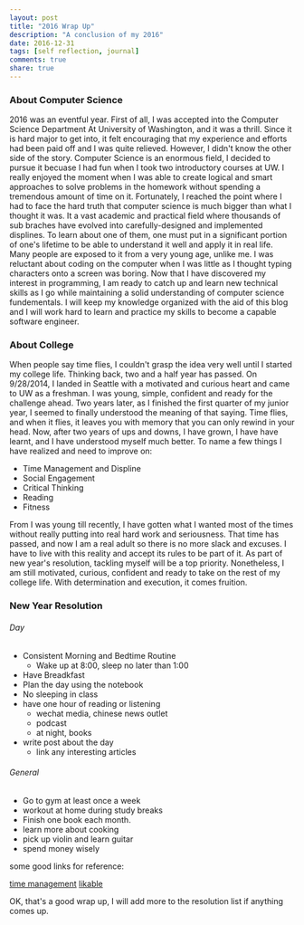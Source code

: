 ```yaml
---
layout: post
title: "2016 Wrap Up"
description: "A conclusion of my 2016"
date: 2016-12-31
tags: [self reflection, journal]
comments: true
share: true
---
```


### About Computer Science

2016 was an eventful year. First of all, I was accepted into the Computer Science Department
At University of Washington, and it was a thrill. Since it is hard major to get into, it felt 
encouraging that my experience and efforts had been paid off and I was quite relieved. 
However, I didn't know the other side of the story. Computer Science is an enormous field,
I decided to pursue it becuase I had fun when I took two introductory courses at UW. I really 
enjoyed the moment when I was able to create logical and smart approaches to solve 
problems in the homework without spending a tremendous amount of time on it. Fortunately, I 
reached the point where I had to face the hard truth that computer science is much bigger 
than what I thought it was. It a vast academic and practical field where thousands of sub braches 
have evolved into carefully-designed and implemented displines. To learn about one of them, one must 
put in a significant portion of one's lifetime to be able to understand it well and apply it in
real life. Many people are exposed to it from a very young age, unlike me. I was reluctant
about coding on the computer when I was little as I thought typing characters onto a screen
was boring. Now that I have discovered my interest in programming, I am ready to catch up 
and learn new technical skills as I go while maintaining a solid understanding of computer science fundementals. 
I will keep my knowledge organized with the aid of this blog and I will work hard to learn and 
practice my skills to become a capable software engineer. 

### About College

When people say time flies, I couldn't grasp the idea very well until I started my college life.
Thinking back, two and a half year has passed. On 9/28/2014, I landed in Seattle with a motivated and 
curious heart and came to UW as a freshman. I was young, simple, confident and ready for the challenge
ahead. Two years later, as I finished the first quarter of my junior year, I seemed to finally 
understood the meaning of that saying. Time flies, and when it flies, it leaves you with memory
that you can only rewind in your head. Now, after two years of ups and downs, I have grown, I have 
have learnt, and I have understood myself much better. 
To name a few things I have realized and need to improve on: 

* Time Management and Displine
* Social Engagement
* Critical Thinking
* Reading
* Fitness

From I was young till recently, I have gotten what I wanted most of the times without 
really putting into real hard work and seriousness. That time has passed, and now I am a real adult 
so there is no more slack and excuses. I have to live with this reality and accept its rules to be part 
of it. As part of new year's resolution, tackling myself will be a top priority. Nonetheless,
I am still motivated, curious, confident and ready to take on the rest of my college life. 
With determination and execution, it comes fruition.

### New Year Resolution

###### Day

* Consistent Morning and Bedtime Routine
  * Wake up at 8:00, sleep no later than 1:00
* Have Breadkfast
* Plan the day using the notebook
* No sleeping in class
* have one hour of reading or listening
  * wechat media, chinese news outlet
  * podcast
  * at night, books
* write post about the day
  * link any interesting articles

###### General

* Go to gym at least once a week
* workout at home during study breaks
* Finish one book each month.
* learn more about cooking
* pick up violin and learn guitar
* spend money wisely

some good links for reference:

[time management](https://www.themuse.com/advice/8-quick-tips-for-anyone-trying-to-get-a-handle-on-time-management?ref=carousel-slide-0)
[likable](https://www.themuse.com/advice/15-traits-to-adopt-if-you-want-to-be-more-likable-in-2017?ref=recommended)

OK, that's a good wrap up, I will add more to the resolution list if anything comes up. 





